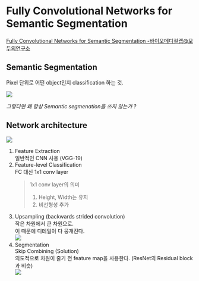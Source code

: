 # Fully Convolutional Networks for Semantic Segmentation

[Fully Convolutional Networks for Semantic Segmentation -바이오메디컬랩@모두의연구소](https://modulabs-biomedical.github.io/FCN)

## Semantic Segmentation

Pixel 단위로 어떤 object인지 classification 하는 것.

![](https://modulabs-biomedical.github.io/assets/images/posts/2017-12-21-FCN/fig1.jpg)

_그렇다면 왜 항상 Semantic segmenation을 쓰지 않는가 ?_

## Network architecture

![](https://modulabs-biomedical.github.io/assets/images/posts/2017-12-21-FCN/fig3.jpg)

1.  Feature Extraction  
    일반적인 CNN 사용 (VGG-19)
1.  Feature-level Classification  
    FC 대신 1x1 conv layer
    > 1x1 conv layer의 의미
    >
    > 1. Height, Width는 유지
    > 1. 비선형성 추가
1.  Upsampling (backwards strided convolution)  
    작은 차원에서 큰 차원으로.  
    이 때문에 디테일이 다 뭉개진다.  
    ![](https://modulabs-biomedical.github.io/assets/images/posts/2017-12-21-FCN/fig5.jpg)
1.  Segmentation  
    Skip Combining (Solution)  
     의도적으로 차원이 줄기 전 feature map을 사용한다. (ResNet의 Residual block과 비슷)  
    ![](https://modulabs-biomedical.github.io/assets/images/posts/2017-12-21-FCN/fig9.jpg)
